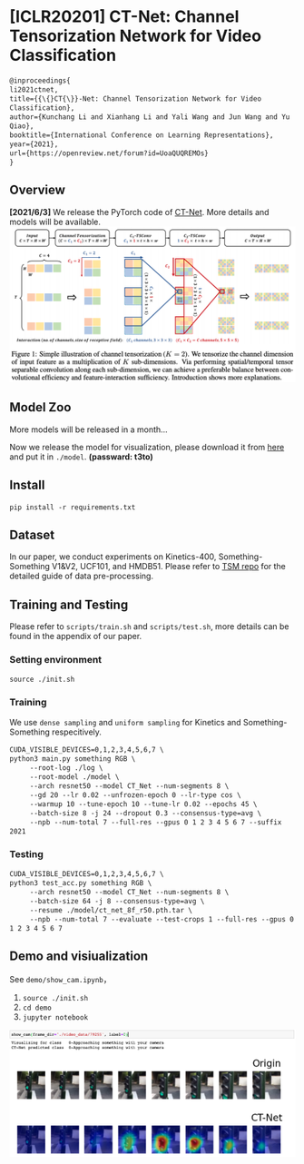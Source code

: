 # [ICLR20201] CT-Net: Channel Tensorization Network for Video Classification

```
@inproceedings{
li2021ctnet,
title={{\{}CT{\}}-Net: Channel Tensorization Network for Video Classification},
author={Kunchang Li and Xianhang Li and Yali Wang and Jun Wang and Yu Qiao},
booktitle={International Conference on Learning Representations},
year={2021},
url={https://openreview.net/forum?id=UoaQUQREMOs}
}
```

## Overview
**[2021/6/3]** We release the PyTorch code of  [CT-Net](https://openreview.net/forum?id=UoaQUQREMOs). More details and models will be available.
![img](./img/ct_net.png)


## Model Zoo
More models will be released in a month...

Now we release the model for visualization, please download it from [here](https://pan.baidu.com/s/1DbFk9hud2ELnLa78RxqEkg) and put it in `./model`.  **(passward: t3to)**

## Install

```shell
pip install -r requirements.txt
```

## Dataset

In our paper, we conduct experiments on Kinetics-400, Something-Something V1&V2, UCF101, and HMDB51. Please refer to [TSM repo](https://github.com/mit-han-lab/temporal-shift-module) for the detailed guide of data pre-processing.

## Training and Testing

Please refer to `scripts/train.sh` and `scripts/test.sh`, more details can be found in the appendix of our paper.

### Setting environment
```shell
source ./init.sh
```

### Training

We use `dense sampling` and `uniform sampling` for Kinetics and Something-Something respecitively.
```shell
CUDA_VISIBLE_DEVICES=0,1,2,3,4,5,6,7 \
python3 main.py something RGB \
     --root-log ./log \
     --root-model ./model \
     --arch resnet50 --model CT_Net --num-segments 8 \
     --gd 20 --lr 0.02 --unfrozen-epoch 0 --lr-type cos \
     --warmup 10 --tune-epoch 10 --tune-lr 0.02 --epochs 45 \
     --batch-size 8 -j 24 --dropout 0.3 --consensus-type=avg \
     --npb --num-total 7 --full-res --gpus 0 1 2 3 4 5 6 7 --suffix 2021
```

### Testing
```shell
CUDA_VISIBLE_DEVICES=0,1,2,3,4,5,6,7 \
python3 test_acc.py something RGB \
     --arch resnet50 --model CT_Net --num-segments 8 \
     --batch-size 64 -j 8 --consensus-type=avg \
     --resume ./model/ct_net_8f_r50.pth.tar \
     --npb --num-total 7 --evaluate --test-crops 1 --full-res --gpus 0 1 2 3 4 5 6 7
```

##  Demo and visiualization

See `demo/show_cam.ipynb`，
1. `source ./init.sh`
2. `cd demo`
3. `jupyter notebook`

![img](./img/vis.png)